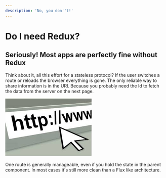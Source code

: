```yaml
---
description: 'No, you don''t!'
---
```


# Do I need Redux?

## Seriously! Most apps are perfectly fine without Redux

Think about it, all this effort for a stateless protocol? If the user switches a route or reloads the browser everything is gone. The only reliable way to share information is in the URI. Because you probably need the Id to fetch the data from the server on the next page.

![](.gitbook/assets/image%20%287%29.png)

One route is generally manageable, even if you hold the state in the parent component. In most cases it's still more clean than a Flux like architecture.

